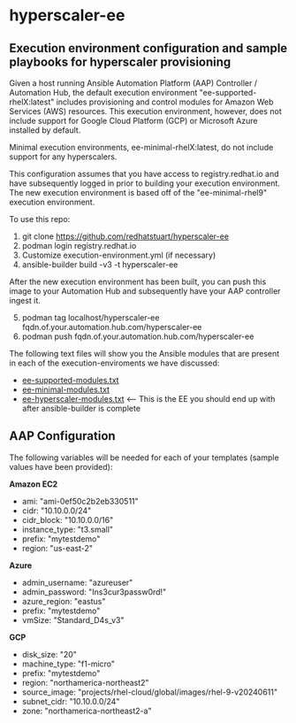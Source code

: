 # hyperscaler-ee
## Execution environment configuration and sample playbooks for hyperscaler provisioning

Given a host running Ansible Automation Platform (AAP) Controller / Automation Hub, the default execution environment "ee-supported-rhelX:latest" includes provisioning and control modules for Amazon Web Services (AWS) resources. This execution environment, however, does not include support for Google Cloud Platform (GCP) or Microsoft Azure installed by default.

Minimal execution environments, ee-minimal-rhelX:latest, do not include support for any hyperscalers.

This configuration assumes that you have access to registry.redhat.io and have subsequently logged in prior to building your execution environment. The new execution environment is based off of the "ee-minimal-rhel9" execution environment.

To use this repo:

1. git clone https://github.com/redhatstuart/hyperscaler-ee
2. podman login registry.redhat.io
3. Customize execution-environment.yml (if necessary)
4. ansible-builder build -v3 -t hyperscaler-ee

After the new execution environment has been built, you can push this image to your Automation Hub and subsequently have your AAP controller ingest it.

5. podman tag localhost/hyperscaler-ee fqdn.of.your.automation.hub.com/hyperscaler-ee
6. podman push fqdn.of.your.automation.hub.com/hyperscaler-ee

The following text files will show you the Ansible modules that are present in each of the execution-enviroments we have discussed:

* [ee-supported-modules.txt](ee-supported-modules.txt)
* [ee-minimal-modules.txt](ee-minimal-modules.txt)
* [ee-hyperscaler-modules.txt](ee-hyperscaler-modules.txt) <-- This is the EE you should end up with after ansible-builder is complete

## AAP Configuration

The following variables will be needed for each of your templates (sample values have been provided):

<strong>Amazon EC2</strong>
* ami: "ami-0ef50c2b2eb330511"
* cidr: "10.10.0.0/24"
* cidr_block: "10.10.0.0/16"
* instance_type: "t3.small"
* prefix: "mytestdemo"
* region: "us-east-2"

<strong>Azure</strong>
* admin_username: "azureuser"
* admin_password: "Ins3cur3passw0rd!"
* azure_region: "eastus"
* prefix: "mytestdemo"
* vmSize: "Standard_D4s_v3"

<strong>GCP</strong>
* disk_size: "20"
* machine_type: "f1-micro"
* prefix: "mytestdemo"
* region: "northamerica-northeast2"
* source_image: "projects/rhel-cloud/global/images/rhel-9-v20240611"
* subnet_cidr: "10.10.0.0/24"
* zone: "northamerica-northeast2-a"

